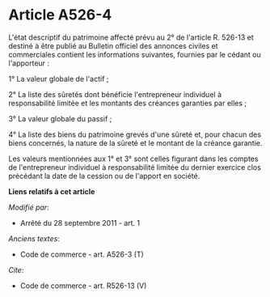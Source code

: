 # Article A526-4

L'état descriptif du patrimoine affecté prévu au 2° de l'article R. 526-13 et destiné à être publié au Bulletin officiel des
annonces civiles et commerciales contient les informations suivantes, fournies par le cédant ou l'apporteur : 

1° La valeur globale de l'actif ; 

2° La liste des sûretés dont bénéficie l'entrepreneur individuel à responsabilité limitée et les montants des créances
garanties par elles ; 

3° La valeur globale du passif ; 

4° La liste des biens du patrimoine grevés d'une sûreté et, pour chacun des biens concernés, la nature de la sûreté et le
montant de la créance garantie. 

Les valeurs mentionnées aux 1° et 3° sont celles figurant dans les comptes de l'entrepreneur individuel à responsabilité
limitée du dernier exercice clos précédant la date de la cession ou de l'apport en société.

**Liens relatifs à cet article**

_Modifié par_:

  - Arrêté du 28 septembre 2011 - art. 1

_Anciens textes_:

  - Code de commerce - art. A526-3 (T)

_Cite_:

  - Code de commerce - art. R526-13 (V)
